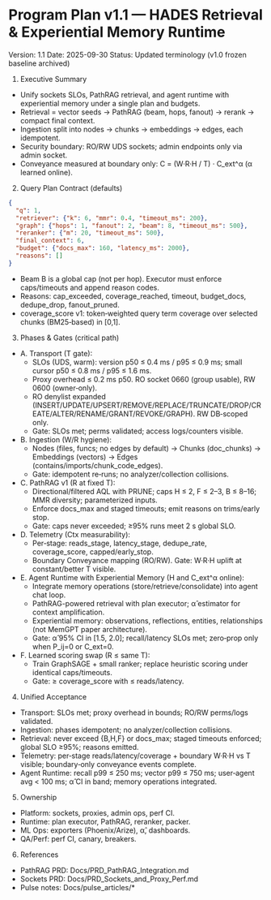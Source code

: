 # Program Plan v1.1 — HADES Retrieval & Experiential Memory Runtime

Version: 1.1
Date: 2025-09-30
Status: Updated terminology (v1.0 frozen baseline archived)

1) Executive Summary

- Unify sockets SLOs, PathRAG retrieval, and agent runtime with experiential memory under a single plan and budgets.
- Retrieval = vector seeds → PathRAG (beam, hops, fanout) → rerank → compact final context.
- Ingestion split into nodes → chunks → embeddings → edges, each idempotent.
- Security boundary: RO/RW UDS sockets; admin endpoints only via admin socket.
- Conveyance measured at boundary only: C = (W·R·H / T) · C_ext^α (α learned online).

2) Query Plan Contract (defaults)

```json
{
  "q": 1,
  "retriever": {"k": 6, "mmr": 0.4, "timeout_ms": 200},
  "graph": {"hops": 1, "fanout": 2, "beam": 8, "timeout_ms": 500},
  "reranker": {"m": 20, "timeout_ms": 500},
  "final_context": 6,
  "budget": {"docs_max": 160, "latency_ms": 2000},
  "reasons": []
}
```

- Beam B is a global cap (not per hop). Executor must enforce caps/timeouts and append reason codes.
- Reasons: cap_exceeded, coverage_reached, timeout, budget_docs, dedupe_drop, fanout_pruned.
- coverage_score v1: token‑weighted query term coverage over selected chunks (BM25‑based) in [0,1].

3) Phases & Gates (critical path)

- A. Transport (T gate):
  - SLOs (UDS, warm): version p50 ≤ 0.4 ms / p95 ≤ 0.9 ms; small cursor p50 ≤ 0.8 ms / p95 ≤ 1.6 ms.
  - Proxy overhead ≤ 0.2 ms p50. RO socket 0660 (group usable), RW 0600 (owner‑only).
  - RO denylist expanded (INSERT/UPDATE/UPSERT/REMOVE/REPLACE/TRUNCATE/DROP/CREATE/ALTER/RENAME/GRANT/REVOKE/GRAPH). RW DB‑scoped only.
  - Gate: SLOs met; perms validated; access logs/counters visible.
- B. Ingestion (W/R hygiene):
  - Nodes (files, funcs; no edges by default) → Chunks (doc_chunks) → Embeddings (vectors) → Edges (contains/imports/chunk_code_edges).
  - Gate: idempotent re‑runs; no analyzer/collection collisions.
- C. PathRAG v1 (R at fixed T):
  - Directional/filtered AQL with PRUNE; caps H ≤ 2, F ≤ 2–3, B ≤ 8–16; MMR diversity; parameterized inputs.
  - Enforce docs_max and staged timeouts; emit reasons on trims/early stop.
  - Gate: caps never exceeded; ≥95% runs meet 2 s global SLO.
- D. Telemetry (Ctx measurability):
  - Per‑stage: reads_stage, latency_stage, dedupe_rate, coverage_score, capped/early_stop.
  - Boundary Conveyance mapping (RO/RW). Gate: W·R·H uplift at constant/better T visible.
- E. Agent Runtime with Experiential Memory (H and C_ext^α online):
  - Integrate memory operations (store/retrieve/consolidate) into agent chat loop.
  - PathRAG-powered retrieval with plan executor; α̂ estimator for context amplification.
  - Experiential memory: observations, reflections, entities, relationships (not MemGPT paper architecture).
  - Gate: α̂ 95% CI in [1.5, 2.0]; recall/latency SLOs met; zero‑prop only when P_ij=0 or C_ext=0.
- F. Learned scoring swap (R ≤ same T):
  - Train GraphSAGE + small ranker; replace heuristic scoring under identical caps/timeouts.
  - Gate: ≥ coverage_score with ≤ reads/latency.

4) Unified Acceptance

- Transport: SLOs met; proxy overhead in bounds; RO/RW perms/logs validated.
- Ingestion: phases idempotent; no analyzer/collection collisions.
- Retrieval: never exceed {B,H,F} or docs_max; staged timeouts enforced; global SLO ≥95%; reasons emitted.
- Telemetry: per‑stage reads/latency/coverage + boundary W·R·H vs T visible; boundary‑only conveyance events complete.
- Agent Runtime: recall p99 ≤ 250 ms; vector p99 ≤ 750 ms; user‑agent avg < 100 ms; α̂ CI in band; memory operations integrated.

5) Ownership

- Platform: sockets, proxies, admin ops, perf CI.
- Runtime: plan executor, PathRAG, reranker, packer.
- ML Ops: exporters (Phoenix/Arize), α̂, dashboards.
- QA/Perf: perf CI, canary, breakers.

6) References

- PathRAG PRD: Docs/PRD_PathRAG_Integration.md
- Sockets PRD: Docs/PRD_Sockets_and_Proxy_Perf.md
- Pulse notes: Docs/pulse_articles/*
